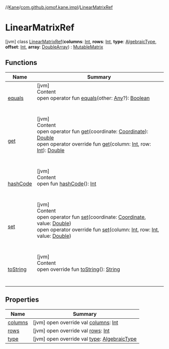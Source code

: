 //[Kane](../../index.md)/[com.github.jomof.kane.impl](../index.md)/[LinearMatrixRef](index.md)



# LinearMatrixRef  
 [jvm] class [LinearMatrixRef](index.md)(**columns**: [Int](https://kotlinlang.org/api/latest/jvm/stdlib/kotlin/-int/index.html), **rows**: [Int](https://kotlinlang.org/api/latest/jvm/stdlib/kotlin/-int/index.html), **type**: [AlgebraicType](../../com.github.jomof.kane.impl.types/-algebraic-type/index.md), **offset**: [Int](https://kotlinlang.org/api/latest/jvm/stdlib/kotlin/-int/index.html), **array**: [DoubleArray](https://kotlinlang.org/api/latest/jvm/stdlib/kotlin/-double-array/index.html)) : [MutableMatrix](../-mutable-matrix/index.md)   


## Functions  
  
|  Name|  Summary| 
|---|---|
| <a name="kotlin/Any/equals/#kotlin.Any?/PointingToDeclaration/"></a>[equals](../../com.github.jomof.kane.impl.types/-double-algebraic-type/index.md#%5Bkotlin%2FAny%2Fequals%2F%23kotlin.Any%3F%2FPointingToDeclaration%2F%5D%2FFunctions%2F-1546263492)| <a name="kotlin/Any/equals/#kotlin.Any?/PointingToDeclaration/"></a>[jvm]  <br>Content  <br>open operator fun [equals](../../com.github.jomof.kane.impl.types/-double-algebraic-type/index.md#%5Bkotlin%2FAny%2Fequals%2F%23kotlin.Any%3F%2FPointingToDeclaration%2F%5D%2FFunctions%2F-1546263492)(other: [Any](https://kotlinlang.org/api/latest/jvm/stdlib/kotlin/-any/index.html)?): [Boolean](https://kotlinlang.org/api/latest/jvm/stdlib/kotlin/-boolean/index.html)  <br><br><br>
| <a name="com.github.jomof.kane.impl/Matrix/get/#com.github.jomof.kane.impl.Coordinate/PointingToDeclaration/"></a>[get](../-matrix/get.md)| <a name="com.github.jomof.kane.impl/Matrix/get/#com.github.jomof.kane.impl.Coordinate/PointingToDeclaration/"></a>[jvm]  <br>Content  <br>open operator fun [get](../-matrix/get.md)(coordinate: [Coordinate](../-coordinate/index.md)): [Double](https://kotlinlang.org/api/latest/jvm/stdlib/kotlin/-double/index.html)  <br>open operator override fun [get](get.md)(column: [Int](https://kotlinlang.org/api/latest/jvm/stdlib/kotlin/-int/index.html), row: [Int](https://kotlinlang.org/api/latest/jvm/stdlib/kotlin/-int/index.html)): [Double](https://kotlinlang.org/api/latest/jvm/stdlib/kotlin/-double/index.html)  <br><br><br>
| <a name="kotlin/Any/hashCode/#/PointingToDeclaration/"></a>[hashCode](../../com.github.jomof.kane.impl.types/-double-algebraic-type/index.md#%5Bkotlin%2FAny%2FhashCode%2F%23%2FPointingToDeclaration%2F%5D%2FFunctions%2F-1546263492)| <a name="kotlin/Any/hashCode/#/PointingToDeclaration/"></a>[jvm]  <br>Content  <br>open fun [hashCode](../../com.github.jomof.kane.impl.types/-double-algebraic-type/index.md#%5Bkotlin%2FAny%2FhashCode%2F%23%2FPointingToDeclaration%2F%5D%2FFunctions%2F-1546263492)(): [Int](https://kotlinlang.org/api/latest/jvm/stdlib/kotlin/-int/index.html)  <br><br><br>
| <a name="com.github.jomof.kane.impl/MutableMatrix/set/#com.github.jomof.kane.impl.Coordinate#kotlin.Double/PointingToDeclaration/"></a>[set](../-mutable-matrix/set.md)| <a name="com.github.jomof.kane.impl/MutableMatrix/set/#com.github.jomof.kane.impl.Coordinate#kotlin.Double/PointingToDeclaration/"></a>[jvm]  <br>Content  <br>open operator fun [set](../-mutable-matrix/set.md)(coordinate: [Coordinate](../-coordinate/index.md), value: [Double](https://kotlinlang.org/api/latest/jvm/stdlib/kotlin/-double/index.html))  <br>open operator override fun [set](set.md)(column: [Int](https://kotlinlang.org/api/latest/jvm/stdlib/kotlin/-int/index.html), row: [Int](https://kotlinlang.org/api/latest/jvm/stdlib/kotlin/-int/index.html), value: [Double](https://kotlinlang.org/api/latest/jvm/stdlib/kotlin/-double/index.html))  <br><br><br>
| <a name="com.github.jomof.kane.impl/LinearMatrixRef/toString/#/PointingToDeclaration/"></a>[toString](to-string.md)| <a name="com.github.jomof.kane.impl/LinearMatrixRef/toString/#/PointingToDeclaration/"></a>[jvm]  <br>Content  <br>open override fun [toString](to-string.md)(): [String](https://kotlinlang.org/api/latest/jvm/stdlib/kotlin/-string/index.html)  <br><br><br>


## Properties  
  
|  Name|  Summary| 
|---|---|
| <a name="com.github.jomof.kane.impl/LinearMatrixRef/columns/#/PointingToDeclaration/"></a>[columns](columns.md)| <a name="com.github.jomof.kane.impl/LinearMatrixRef/columns/#/PointingToDeclaration/"></a> [jvm] open override val [columns](columns.md): [Int](https://kotlinlang.org/api/latest/jvm/stdlib/kotlin/-int/index.html)   <br>
| <a name="com.github.jomof.kane.impl/LinearMatrixRef/rows/#/PointingToDeclaration/"></a>[rows](rows.md)| <a name="com.github.jomof.kane.impl/LinearMatrixRef/rows/#/PointingToDeclaration/"></a> [jvm] open override val [rows](rows.md): [Int](https://kotlinlang.org/api/latest/jvm/stdlib/kotlin/-int/index.html)   <br>
| <a name="com.github.jomof.kane.impl/LinearMatrixRef/type/#/PointingToDeclaration/"></a>[type](type.md)| <a name="com.github.jomof.kane.impl/LinearMatrixRef/type/#/PointingToDeclaration/"></a> [jvm] open override val [type](type.md): [AlgebraicType](../../com.github.jomof.kane.impl.types/-algebraic-type/index.md)   <br>

